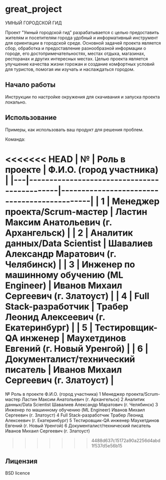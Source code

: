 # great_project
УМНЫЙ ГОРОДСКОЙ ГИД

Проект "Умный городской гид" разрабатывается с целью предоставить жителям и посетителям города удобный и информативный инструмент для ориентации в городской среде. Основной задачей проекта является сбор, обработка и предоставление разнообразной информации о городе, его достопримечательностях, местах отдыха, магазинах, ресторанах и других интересных местах.
Целью проекта является улучшение качества жизни горожан и создание комфортных условий для туристов, помогая им изучать и наслаждаться городом. 

## Начало работы

Инструкции по настройке окружения для скачивания и запуска проекта локально.

## Использование

Примеры, как использовать ваш продукт для решения проблем.

Команда:

<<<<<<< HEAD
| №	| Роль в проекте							  |	Ф.И.О. (город участника)                    |
|---|---------------------------------------------|---------------------------------------------|
| 1	| Менеджер проекта/Scrum-мастер				  |	Ластин Максим Анатольевич (г. Архангельск)  |
| 2	| Аналитик данных/Data Scientist			  |	Шавалиев Александр Маратович (г. Челябинск) |
| 3	| Инженер по машинному обучению (ML Engineer) |	Иванов Михаил Сергеевич (г. Златоуст)       |
| 4	| Full Stack-разработчик					  |	Трабер Леонид Алексеевич (г. Екатеринбург)  |
| 5	| Тестировщик-QA инженер					  |	Маухетдинов Евгений (г. Новый Уренгой)      |
| 6	| Документалист/технический писатель		  |	Иванов Михаил Сергеевич (г. Златоуст)       |
=======
№	Роль в проекте									              Ф.И.О. (город участника)
1	Менеджер проекта/Scrum-мастер					        Ластин Максим Анатольевич (г. Архангельск)
2	Аналитик данных/Data Scientist					      Шавалиев Александр Маратович (г. Челябинск)
3	Инженер по машинному обучению (ML Engineer)		Иванов Михаил Сергеевич (г. Златоуст)
4	Full Stack-разработчик							          Трабер Леонид Алексеевич (г. Екатеринбург)
5	Тестировщик-QA инженер							          Маухетдинов Евгений (г. Новый Уренгой)
6	Документалист/технический писатель				  Иванов Михаил Сергеевич (г. Златоуст)
>>>>>>> 4488d637c15172a90a2256d4abd1f537d5e56b15


## Лицензия

BSD licence
